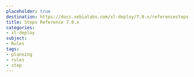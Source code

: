 ```yaml
---
placeholder: true
destination: https://docs.xebialabs.com/xl-deploy/7.0.x/referencesteps.html
title: Steps Reference 7.0.x
categories:
- xl-deploy
subject:
- Rules
tags:
- planning
- rules
- step
---
```

